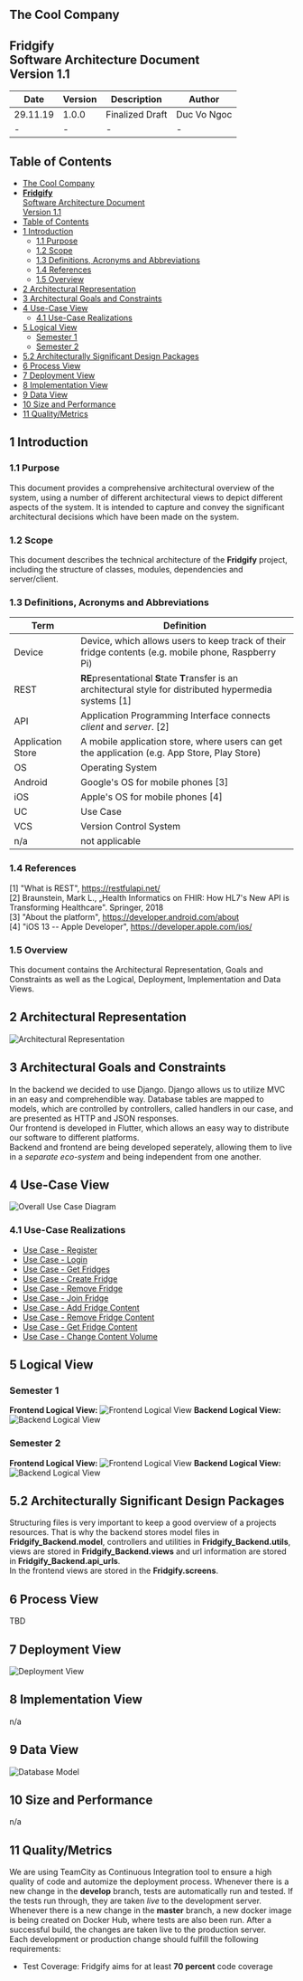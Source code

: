 ## The Cool Company 
## **Fridgify** <br/>Software Architecture Document <br/>Version 1.1

| **Date** | **Version** | **Description** | **Author** |
| -------- | ----------- | --------------- | ---------- |
| 29.11.19 | 1.0.0 | Finalized Draft | Duc Vo Ngoc |
| - | - | - | -|

## Table of Contents
- [The Cool Company](#the-cool-company)
- [**Fridgify** <br/>Software Architecture Document <br/>Version 1.1](#fridgify-brsoftware-architecture-document-brversion-11)
- [Table of Contents](#table-of-contents)
- [1 Introduction](#1-introduction)
  - [1.1 Purpose](#11-purpose)
  - [1.2 Scope](#12-scope)
  - [1.3 Definitions, Acronyms and Abbreviations](#13-definitions-acronyms-and-abbreviations)
  - [1.4 References](#14-references)
  - [1.5 Overview](#15-overview)
- [2 Architectural Representation](#2-architectural-representation)
- [3 Architectural Goals and Constraints](#3-architectural-goals-and-constraints)
- [4 Use-Case View](#4-use-case-view)
  - [4.1 Use-Case Realizations](#41-use-case-realizations)
- [5 Logical View](#5-logical-view)
  - [Semester 1](#semester-1)
  - [Semester 2](#semester-2)
- [5.2 Architecturally Significant Design Packages](#52-architecturally-significant-design-packages)
- [6 Process View](#6-process-view)
- [7 Deployment View](#7-deployment-view)
- [8 Implementation View](#8-implementation-view)
- [9 Data View](#9-data-view)
- [10 Size and Performance](#10-size-and-performance)
- [11 Quality/Metrics](#11-qualitymetrics)

## 1 Introduction
### 1.1 Purpose
This document provides a comprehensive architectural overview of the system, using a number of different architectural views to depict different aspects of the system. It is intended to capture and convey the significant architectural decisions which have been made on the system.

### 1.2 Scope
This document describes the technical architecture of the **Fridgify** project, including the structure of classes, modules, dependencies and server/client.

### 1.3 Definitions, Acronyms and Abbreviations
| **Term** | **Definition** |
| -------- | -------------- |
| Device | Device, which allows users to keep track of their fridge contents (e.g. mobile phone, Raspberry Pi)
| REST | **RE**presentational **S**tate **T**ransfer is an architectural style for distributed hypermedia systems \[1\]
| API | Application Programming Interface connects *client* and *server*. \[2\] |
| Application Store |  A mobile application store, where users can get the application (e.g. App Store, Play Store)
| OS | Operating System
| Android | Google's OS for mobile phones \[3\] |
| iOS | Apple's OS for mobile phones \[4\] |
| UC | Use Case |
| VCS | Version Control System |
| n/a | not applicable |

### 1.4 References
\[1\] "What is REST", <https://restfulapi.net/>\
\[2\] Braunstein, Mark L., „Health Informatics on FHIR: How HL7's New
API is Transforming Healthcare". Springer, 2018\
\[3\] "About the platform", <https://developer.android.com/about>\
\[4\] "iOS 13 -- Apple Developer", <https://developer.apple.com/ios/>

### 1.5 Overview
This document contains the Architectural Representation, Goals and Constraints as well as the Logical, Deployment, Implementation and Data Views.

## 2 Architectural Representation
![Architectural Representation](./architecture.png)

## 3 Architectural Goals and Constraints
In the backend we decided to use Django. Django allows us to utilize MVC in an easy and comprehendible way. Database tables are mapped to models, which are controlled by controllers, called handlers in our case, and are presented as HTTP and JSON responses.\
Our frontend is developed in Flutter, which allows an easy way to distribute our software to different platforms.\
Backend and frontend are being developed seperately, allowing them to live in a *separate eco-system* and being independent from one another.

## 4 Use-Case View
![Overall Use Case Diagram](https://raw.githubusercontent.com/Fridgify/Fridgify_Documentation/master/use_cases/overall_ucd_v2.png)

### 4.1 Use-Case Realizations
* [Use Case - Register](https://github.com/DonkeyCo/Fridgify/blob/documentation/documentation/uc/authentication/register.md)
* [Use Case - Login](https://github.com/DonkeyCo/Fridgify/blob/documentation/documentation/uc/authentication/login.md)
* [Use Case - Get Fridges](https://github.com/DonkeyCo/Fridgify/blob/documentation/documentation/uc/getFridges/getFridgesUseCase.md)
* [Use Case - Create Fridge](https://github.com/DonkeyCo/Fridgify/blob/documentation/documentation/uc/createFridge/createFridgeUseCase.md)
* [Use Case - Remove Fridge](https://github.com/DonkeyCo/Fridgify/blob/documentation/documentation/uc/removeFridge/deleteFridgeUseCase.md)
* [Use Case - Join Fridge](https://github.com/DonkeyCo/Fridgify/blob/documentation/documentation/uc/joinFridge/joinFridgeUseCase.md)
* [Use Case - Add Fridge Content](https://github.com/DonkeyCo/Fridgify/blob/documentation/documentation/uc/fridgeContent/addContent/addContentUseCase.md)
* [Use Case - Remove Fridge Content](https://github.com/DonkeyCo/Fridgify/blob/documentation/documentation/uc/fridgeContent/removeContent/removeContentUseCase.md)
* [Use Case - Get Fridge Content](https://github.com/DonkeyCo/Fridgify/blob/documentation/documentation/uc/fridgeContent/getContent/getFridgeContentUseCase.md)
* [Use Case - Change Content Volume](https://github.com/DonkeyCo/Fridgify/blob/documentation/documentation/uc/fridgeContent/changeContentVolume/changeContentVolume.md)

## 5 Logical View
### Semester 1
**Frontend Logical View:**
![Frontend Logical View](./frontend_uml_mvc.svg)
**Backend Logical View:**
![Backend Logical View](./backend_uml_mvc.svg)

### Semester 2
**Frontend Logical View:**
![Frontend Logical View](./frontend_uml_mvc_2nd.png)
**Backend Logical View:**
![Backend Logical View](./backend_uml_mvc_2nd.svg)

## 5.2 Architecturally Significant Design Packages
Structuring files is very important to keep a good overview of a projects resources. That is why the backend stores model files in **Fridgify_Backend.model**, controllers and utilities in **Fridgify_Backend.utils**, views are stored in **Fridgify_Backend.views** and url information are stored in **Fridgify_Backend.api_urls**.\
In the frontend views are stored in the **Fridgify.screens**.

## 6 Process View
TBD

## 7 Deployment View
![Deployment View](./deployment.svg)

## 8 Implementation View
n/a

## 9 Data View
![Database Model](../database/generatedClassDiagram.png)

## 10 Size and Performance
n/a

## 11 Quality/Metrics
We are using TeamCity as Continuous Integration tool to ensure a high quality of code and automize the deployment process. Whenever there is a new change in the **develop** branch, tests are automatically run and tested. If the tests run through, they are taken *live* to the development server.\
Whenever there is a new change in the **master** branch, a new docker image is being created on Docker Hub, where tests are also been run. After a successful build, the changes are taken live to the production server.\
Each development or production change should fulfill the following requirements:
* Test Coverage: Fridgify aims for at least **70 percent** code coverage